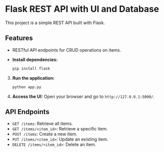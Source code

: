 # Flask REST API with UI and Database

This project is a simple REST API built with Flask.

## Features

- RESTful API endpoints for CRUD operations on items.

- **Install dependencies:**
   ```bash
   pip install flask 
   ```

3. **Run the application:**
   ```bash
   python app.py
   ```

4. **Access the UI:**
   Open your browser and go to `http://127.0.0.1:5000/`.

## API Endpoints

- `GET /items`: Retrieve all items.
- `GET /items/<item_id>`: Retrieve a specific item.
- `POST /items`: Create a new item.
- `PUT /items/<item_id>`: Update an existing item.
- `DELETE /items/<item_id>`: Delete an item.

